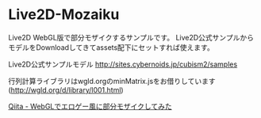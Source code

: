 # Live2D-Mozaiku
Live2D WebGL版で部分モザイクするサンプルです。
Live2D公式サンプルからモデルをDownloadしてきてassets配下にセットすれば使えます。

Live2D公式サンプルモデル http://sites.cybernoids.jp/cubism2/samples

行列計算ライブラリはwgld.orgのminMatrix.jsをお借りしています(http://wgld.org/d/library/l001.html)

[Qiita - WebGLでエロゲー風に部分モザイクしてみた](https://qiita.com/naotaro0123/items/215dedba8098ce02e670)
